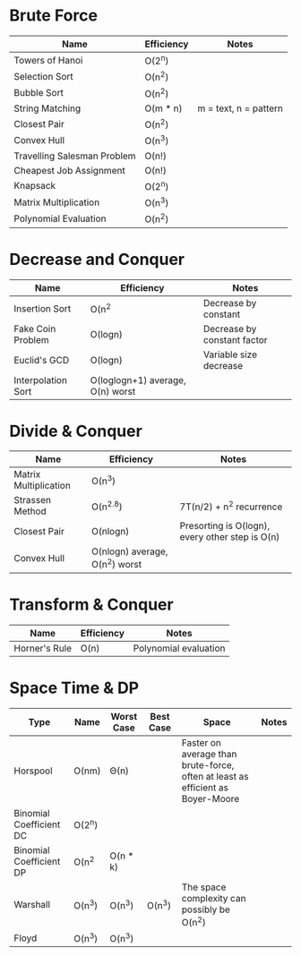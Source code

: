 # Brute Force
|Name|Efficiency|Notes|
|---|---|---|
|Towers of Hanoi|O(2<sup>n</sup>)||
|Selection Sort|O(n<sup>2</sup>)||
|Bubble Sort|O(n<sup>2</sup>)||
|String Matching|O(m * n)|m = text, n = pattern|
|Closest Pair|O(n<sup>2</sup>)||
|Convex Hull|O(n<sup>3</sup>)||
|Travelling Salesman Problem|O(n!)||
|Cheapest Job Assignment|O(n!)||
|Knapsack|O(2<sup>n</sup>)||
|Matrix Multiplication|O(n<sup>3</sup>)||
|Polynomial Evaluation|O(n<sup>2</sup>)||

# Decrease and Conquer
|Name|Efficiency|Notes|
|---|---|---|
|Insertion Sort|O(n<sup>2</sup>|Decrease by constant|
|Fake Coin Problem|O(logn)|Decrease by constant factor|
|Euclid's GCD|O(logn)|Variable size decrease|
|Interpolation Sort|O(loglogn+1) average, O(n) worst|


# Divide & Conquer
|Name|Efficiency|Notes|
|---|---|---|
|Matrix Multiplication|O(n<sup>3</sup>)||
|Strassen Method|O(n<sup>2.8</sup>)|7T(n/2) + n<sup>2</sup> recurrence|
|Closest Pair|O(nlogn)|Presorting is O(logn), every other step is O(n)|
|Convex Hull|O(nlogn) average, O(n<sup>2</sup>) worst|

# Transform & Conquer
|Name|Efficiency|Notes|
|---|---|---|
|Horner's Rule|O(n)|Polynomial evaluation|


# Space Time & DP
|Type|Name|Worst Case|Best Case|Space|Notes|
|---|---|---|---|---|---|
|Horspool|O(nm)|Θ(n)||Faster on average than brute-force, often at least as efficient as Boyer-Moore|
|Binomial Coefficient DC|O(2<sup>n</sup>)|||
|Binomial Coefficient DP|O(n<sup>2</sup>|O(n * k)|
|Warshall|O(n<sup>3</sup>)|O(n<sup>3</sup>)|O(n<sup>3</sup>)|The space complexity can possibly be O(n<sup>2</sup>)
|Floyd|O(n<sup>3</sup>)|O(n<sup>3</sup>)|||
